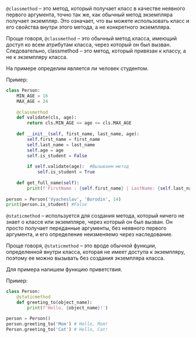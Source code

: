 `@classmethod` – это метод, который получает класс в качестве неявного первого аргумента, точно так же, как обычный метод экземпляра получает экземпляр. Это означает, что вы можете использовать класс и его свойства внутри этого метода, а не конкретного экземпляра.

Проще говоря, `@classmethod` – это обычный метод класса, имеющий доступ ко всем атрибутам класса, через который он был вызван. Следовательно, classmethod – это метод, который привязан к классу, а не к экземпляру класса.

На примере определим является ли человек студентом.

Пример:
```Python
class Person:  
    MIN_AGE = 16  
    MAX_AGE = 24  
  
    @classmethod  
    def validate(cls, age):  
        return cls.MIN_AGE <= age <= cls.MAX_AGE  
  
    def __init__(self, first_name, last_name, age):  
        self.first_name = first_name  
        self.last_name = last_name  
        self.age = age  
        self.is_student = False  
  
        if self.validate(age):  #Вызываем метод
            self.is_student = True  
  
    def get_full_name(self):  
        print(f'FirstName : {self.first_name} | LastName: {self.last_name}')  
  
person = Person('Vyacheslav', 'Borodin', 14)  
print(person.is_student) #False
```

`@staticmethod` – используется для создания метода, который ничего не знает о классе или экземпляре, через который он был вызван. Он просто получает переданные аргументы, без неявного первого аргумента, и его определение неизменяемо через наследование.

Проще говоря, `@staticmethod` – это вроде обычной функции, определенной внутри класса, которая не имеет доступа к экземпляру, поэтому ее можно вызывать без создания экземпляра класса.

Для примера напишем функцию приветствия.

Пример:
```Python
class Person:
	@staticmethod  
	def greeting_to(object_name):  
	    print(f'Hello, {object_name}!')

person = Person()
person.greeting_to('Mom') # Hello, Mom!
Person.greeting_to('Cat') # Hello, Cat!
```